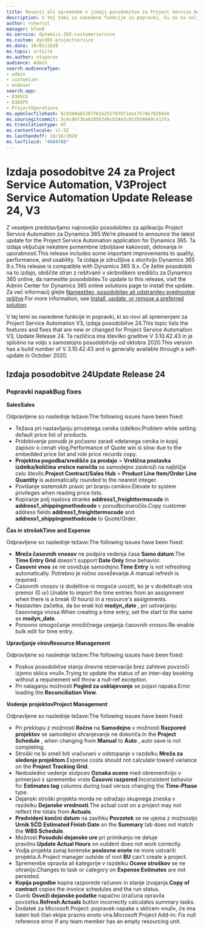 ```yaml
---
title: Novosti ali spremembe v izdaji posodobitve za Project Service Automation 24, V3
description: V tej temi so navedene funkcije in popravki, ki so na voljo za Project Service Automation V3, izdaja posodobitve 24.
author: ruhercul
manager: kfend
ms.service: dynamics-365-customerservice
ms.custom: dyn365-projectservice
ms.date: 10/02/2020
ms.topic: article
ms.author: stsporen
audience: Admin
search.audienceType:
- admin
- customizer
- enduser
search.app:
- D365CE
- D365PS
- ProjectOperations
ms.openlocfilehash: 6c8348e65307f63a251f97bf1ea17578e7026da8
ms.sourcegitcommit: 5c4c9bf3ba018562d6cb3443c01d550489c415fa
ms.translationtype: HT
ms.contentlocale: sl-SI
ms.lasthandoff: 10/16/2020
ms.locfileid: "4084708"
---
```

# <a name="project-service-automation-update-release-24-v3"></a><span data-ttu-id="adf0f-103">Izdaja posodobitve 24 za Project Service Automation, V3</span><span class="sxs-lookup"><span data-stu-id="adf0f-103">Project Service Automation Update Release 24, V3</span></span>

<span data-ttu-id="adf0f-104">Z veseljem predstavljamo najnovejšo posodobitev za aplikacijo Project Service Automation za Dynamics 365.</span><span class="sxs-lookup"><span data-stu-id="adf0f-104">We’re pleased to announce the latest update for the Project Service Automation application for Dynamics 365.</span></span> <span data-ttu-id="adf0f-105">Ta izdaja vključuje nekatere pomembne izboljšave kakovosti, delovanja in uporabnosti.</span><span class="sxs-lookup"><span data-stu-id="adf0f-105">This release includes some important improvements to quality, performance, and usability.</span></span> <span data-ttu-id="adf0f-106">Ta izdaja je združljiva s storitvijo Dynamics 365 9.x.</span><span class="sxs-lookup"><span data-stu-id="adf0f-106">This release is compatible with Dynamics 365 9.x.</span></span> <span data-ttu-id="adf0f-107">Če želite posodobiti na to izdajo, obiščite stran z rešitvami v skrbniškem središču za Dynamics 365 online, da namestite posodobitev.</span><span class="sxs-lookup"><span data-stu-id="adf0f-107">To update to this release, visit the Admin Center for Dynamics 365 online solutions page to install the update.</span></span> <span data-ttu-id="adf0f-108">Za več informacij glejte [Namestitev, posodobitev ali odstranitev prednostne rešitve](https://docs.microsoft.com/power-platform/admin/install-remove-preferred-solution).</span><span class="sxs-lookup"><span data-stu-id="adf0f-108">For more information, see [Install, update, or remove a preferred solution](https://docs.microsoft.com/power-platform/admin/install-remove-preferred-solution).</span></span>

<span data-ttu-id="adf0f-109">V tej temi so navedene funkcije in popravki, ki so novi ali spremenjeni za Project Service Automation V3, izdaja posodobitve 24.</span><span class="sxs-lookup"><span data-stu-id="adf0f-109">This topic lists the features and fixes that are new or changed for Project Service Automation V3, Update Release 24.</span></span> <span data-ttu-id="adf0f-110">Ta različica ima številko graditve V 3.10.42.43 in je splošno na voljo s samostojno posodobitvijo od oktobra 2020.</span><span class="sxs-lookup"><span data-stu-id="adf0f-110">This version has a build number of V 3.10.42.43 and is generally available through a self-update in October 2020.</span></span>

## <a name="update-release-24"></a><span data-ttu-id="adf0f-111">Izdaja posodobitve 24</span><span class="sxs-lookup"><span data-stu-id="adf0f-111">Update Release 24</span></span>

### <a name="bug-fixes"></a><span data-ttu-id="adf0f-112">Popravki napak</span><span class="sxs-lookup"><span data-stu-id="adf0f-112">Bug fixes</span></span>

<span data-ttu-id="adf0f-113">**Sales**</span><span class="sxs-lookup"><span data-stu-id="adf0f-113">**Sales**</span></span>

<span data-ttu-id="adf0f-114">Odpravljene so naslednje težave:</span><span class="sxs-lookup"><span data-stu-id="adf0f-114">The following issues have been fixed:</span></span>

- <span data-ttu-id="adf0f-115">Težava pri nastavljanju privzetega cenika izdelkov.</span><span class="sxs-lookup"><span data-stu-id="adf0f-115">Problem while setting default price list of products.</span></span>
- <span data-ttu-id="adf0f-116">Pridobivanje ponudb je počasno zaradi vdelanega cenika in kopij zapisov o cenah vlog.</span><span class="sxs-lookup"><span data-stu-id="adf0f-116">Performance of Quote win is slow due to the embedded price list and role price records copy.</span></span>
- <span data-ttu-id="adf0f-117">**Projektna pogodba/središče za prodajo** > **Vrstična postavka izdelka/količina vrstice naročila** se samodejno zaokroži na najbližje celo število.</span><span class="sxs-lookup"><span data-stu-id="adf0f-117">**Project Contract/Sales Hub** > **Product Line Item/Order Line Quantity** is automatically rounded to the nearest integer.</span></span>
- <span data-ttu-id="adf0f-118">Povišanje sistemskih pravic pri branju cenikov.</span><span class="sxs-lookup"><span data-stu-id="adf0f-118">Elevate to system privileges when reading price lists.</span></span>
- <span data-ttu-id="adf0f-119">Kopiranje polj naslova stranke **address1_freighttermscode** in **address1_shippingmethodcode** v ponudbo/naročilo.</span><span class="sxs-lookup"><span data-stu-id="adf0f-119">Copy customer address fields **address1_freighttermscode** and **address1_shippingmethodcode** to Quote/Order.</span></span> 


<span data-ttu-id="adf0f-120">**Čas in strošek**</span><span class="sxs-lookup"><span data-stu-id="adf0f-120">**Time and Expense**</span></span>

<span data-ttu-id="adf0f-121">Odpravljene so naslednje težave:</span><span class="sxs-lookup"><span data-stu-id="adf0f-121">The following issues have been fixed:</span></span>

- <span data-ttu-id="adf0f-122">**Mreža časovnih vnosov** ne podpira vedenja časa **Samo datum**.</span><span class="sxs-lookup"><span data-stu-id="adf0f-122">The **Time Entry Grid** doesn't support **Date Only** time behavior.</span></span>
- <span data-ttu-id="adf0f-123">**Časovni vnos** se ne osvežuje samodejno.</span><span class="sxs-lookup"><span data-stu-id="adf0f-123">**Time Entry** is not refreshing automatically.</span></span> <span data-ttu-id="adf0f-124">Potrebno je ročno osveževanje.</span><span class="sxs-lookup"><span data-stu-id="adf0f-124">A manual refresh is required.</span></span>
- <span data-ttu-id="adf0f-125">Časovnih vnosov iz dodelitve ni mogoče uvoziti, ko je v dodelitvah vira premor (0 ur).</span><span class="sxs-lookup"><span data-stu-id="adf0f-125">Unable to import the time entries from an assignment when there is a break (0 hours) in a resource's assignments.</span></span>
- <span data-ttu-id="adf0f-126">Nastavitev začetka, da bo enak kot **msdyn_date** , pri ustvarjanju časovnega vnosa.</span><span class="sxs-lookup"><span data-stu-id="adf0f-126">When creating a time entry, set the start to the same as **msdyn_date**.</span></span>
- <span data-ttu-id="adf0f-127">Ponovno omogočanje množičnega urejanja časovnih vnosov.</span><span class="sxs-lookup"><span data-stu-id="adf0f-127">Re-enable bulk edit for time entry.</span></span>

<span data-ttu-id="adf0f-128">**Upravljanje virov**</span><span class="sxs-lookup"><span data-stu-id="adf0f-128">**Resource Management**</span></span>

<span data-ttu-id="adf0f-129">Odpravljene so naslednje težave:</span><span class="sxs-lookup"><span data-stu-id="adf0f-129">The following issues have been fixed:</span></span>

- <span data-ttu-id="adf0f-130">Poskus posodobitve stanja dnevne rezervacije brez zahteve povzroči izjemo sklica »null«.</span><span class="sxs-lookup"><span data-stu-id="adf0f-130">Trying to update the status of an inter-day booking without a requirement will throw a null-ref exception.</span></span>
- <span data-ttu-id="adf0f-131">Pri nalaganju možnosti **Pogled za usklajevanje** se pojavi napaka.</span><span class="sxs-lookup"><span data-stu-id="adf0f-131">Error loading the **Reconciliation View**.</span></span>


<span data-ttu-id="adf0f-132">**Vodenje projektov**</span><span class="sxs-lookup"><span data-stu-id="adf0f-132">**Project Management**</span></span>

<span data-ttu-id="adf0f-133">Odpravljene so naslednje težave:</span><span class="sxs-lookup"><span data-stu-id="adf0f-133">The following issues have been fixed:</span></span>

- <span data-ttu-id="adf0f-134">Pri preklopu z možnosti **Ročno** na **Samodejno** v možnosti **Razpored projektov** se samodejno shranjevanje ne dokonča.</span><span class="sxs-lookup"><span data-stu-id="adf0f-134">In the **Project Schedule** , when changing from **Manual** to **Auto** , auto save is not completing.</span></span>
- <span data-ttu-id="adf0f-135">Stroški ne bi smeli biti vračunani v odstopanje v razdelku **Mreža za sledenje projektom**.</span><span class="sxs-lookup"><span data-stu-id="adf0f-135">Expense costs should not calculate toward variance on the **Project Tracking Grid**.</span></span>
- <span data-ttu-id="adf0f-136">Nedosledno vedenje stolpcev **Oznaka ocene** med obremenitvijo v primerjavi s spremembo vrste **Časovni razpored**.</span><span class="sxs-lookup"><span data-stu-id="adf0f-136">Inconsistent behavior for **Estimates tag** columns during load versus changing the **Time-Phase** type.</span></span>
- <span data-ttu-id="adf0f-137">Dejanski stroški projekta morda ne odražajo skupnega zneska v razdelku **Dejanske vrednosti**.</span><span class="sxs-lookup"><span data-stu-id="adf0f-137">The actual cost on a project may not reflect the totals from **Actuals**.</span></span>
- <span data-ttu-id="adf0f-138">**Predvideni končni datum** na zavihku **Povzetek** se ne ujema z možnostjo **Urnik SČD**.</span><span class="sxs-lookup"><span data-stu-id="adf0f-138">**Estimated Finish Date** on the **Summary** tab does not match the **WBS Schedule**.</span></span>
- <span data-ttu-id="adf0f-139">Možnost **Posodobi dejanske ure** pri primikanju ne deluje pravilno.</span><span class="sxs-lookup"><span data-stu-id="adf0f-139">**Update Actual Hours** on outdent does not work correctly.</span></span>
- <span data-ttu-id="adf0f-140">Vodja projekta zunaj korenske **poslovne enote** ne more ustvariti projekta.</span><span class="sxs-lookup"><span data-stu-id="adf0f-140">A Project manager outside of root **BU** can't create a project.</span></span>
- <span data-ttu-id="adf0f-141">Spremembe opravila ali kategorije v razdelku **Ocene stroškov** se ne ohranijo.</span><span class="sxs-lookup"><span data-stu-id="adf0f-141">Changes to task or category on **Expense Estimates** are not persisted.</span></span>
- <span data-ttu-id="adf0f-142">**Kopija pogodbe** kopira razporede računov in stanje izvajanja.</span><span class="sxs-lookup"><span data-stu-id="adf0f-142">**Copy of contract** copies the invoice schedules and the run status.</span></span>
- <span data-ttu-id="adf0f-143">Gumb **Osveži dejanske podatke** napačno izračuna opravila povzetka.</span><span class="sxs-lookup"><span data-stu-id="adf0f-143">**Refresh Actuals** button incorrectly calculates summary tasks.</span></span>
- <span data-ttu-id="adf0f-144">Dodatek za Microsoft Project: popravek napake s sklicem »null«, če ima kateri koli član ekipe prazno enoto vira.</span><span class="sxs-lookup"><span data-stu-id="adf0f-144">Microsoft Project Add-in: Fix null reference error if any team member has an empty resourcing unit.</span></span>


